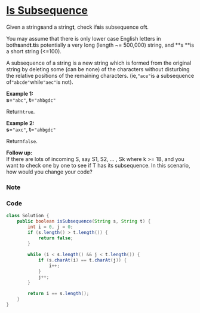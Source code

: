 # [Is Subsequence](https://leetcode.com/problems/is-subsequence/description/)

Given a string**s**and a string**t**, check if**s**is subsequence of**t**.

You may assume that there is only lower case English letters in both**s**and**t**.**t**is potentially a very long \(length ~= 500,000\) string, and **s **is a short string \(&lt;=100\).

A subsequence of a string is a new string which is formed from the original string by deleting some \(can be none\) of the characters without disturbing the relative positions of the remaining characters. \(ie,`"ace"`is a subsequence of`"abcde"`while`"aec"`is not\).

**Example 1:**  
**s**=`"abc"`, **t**=`"ahbgdc"`

Return`true`.

**Example 2:**  
**s**=`"axc"`, **t**=`"ahbgdc"`

Return`false`.

**Follow up:**  
If there are lots of incoming S, say S1, S2, ... , Sk where k &gt;= 1B, and you want to check one by one to see if T has its subsequence. In this scenario, how would you change your code?

### Note



### Code

```java
class Solution {
    public boolean isSubsequence(String s, String t) {
        int i = 0, j = 0;
        if (s.length() > t.length()) {
            return false;
        }
        
        while (i < s.length() && j < t.length()) {
            if (s.charAt(i) == t.charAt(j)) {
                i++;
            }
            j++;
        }
        
        return i == s.length();
    }
}
```



